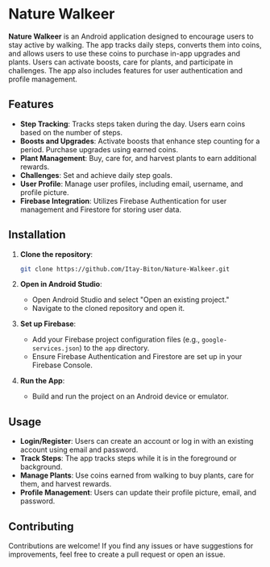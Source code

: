 
# Nature Walkeer

**Nature Walkeer** is an Android application designed to encourage users to stay active by walking. The app tracks daily steps, converts them into coins, and allows users to use these coins to purchase in-app upgrades and plants. Users can activate boosts, care for plants, and participate in challenges. The app also includes features for user authentication and profile management.

## Features

- **Step Tracking**: Tracks steps taken during the day. Users earn coins based on the number of steps.
- **Boosts and Upgrades**: Activate boosts that enhance step counting for a period. Purchase upgrades using earned coins.
- **Plant Management**: Buy, care for, and harvest plants to earn additional rewards.
- **Challenges**: Set and achieve daily step goals.
- **User Profile**: Manage user profiles, including email, username, and profile picture.
- **Firebase Integration**: Utilizes Firebase Authentication for user management and Firestore for storing user data.

## Installation

1. **Clone the repository**:
   ```bash
   git clone https://github.com/Itay-Biton/Nature-Walkeer.git
   ```
2. **Open in Android Studio**:
   - Open Android Studio and select "Open an existing project."
   - Navigate to the cloned repository and open it.

3. **Set up Firebase**:
   - Add your Firebase project configuration files (e.g., `google-services.json`) to the `app` directory.
   - Ensure Firebase Authentication and Firestore are set up in your Firebase Console.

4. **Run the App**:
   - Build and run the project on an Android device or emulator.

## Usage

- **Login/Register**: Users can create an account or log in with an existing account using email and password.
- **Track Steps**: The app tracks steps while it is in the foreground or background.
- **Manage Plants**: Use coins earned from walking to buy plants, care for them, and harvest rewards.
- **Profile Management**: Users can update their profile picture, email, and password.

## Contributing

Contributions are welcome! If you find any issues or have suggestions for improvements, feel free to create a pull request or open an issue.
